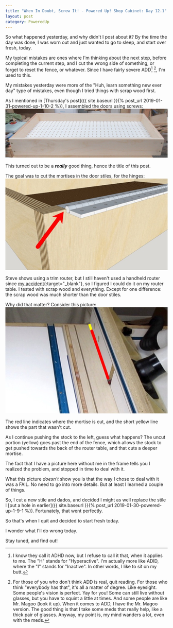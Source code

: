 ```yaml
---
title: "When In Doubt, Screw It! - Powered Up! Shop Cabinet: Day 12.1"
layout: post
category: PoweredUp
---
```

So what happened yesterday, and why didn't I post about it? By the time the day was done, I was worn out and just wanted to go to sleep, and start over fresh, today.

My typical mistakes are ones where I'm thinking about the next step, before completing the current step, and I cut the wrong side of something, or forget to reset the fence, or whatever. Since I have fairly severe ADD[^1] [^2], I'm used to this.

My mistakes yesterday were more of the "Huh, learn something new ever day" type of mistakes, even though I tried things with scrap wood first.

As I mentioned in [Thursday's post]({{ site.baseurl }}{% post_url 2019-01-31-powered-up-1-10-2 %}), I assembled the doors using screws:
![](/assets/images-posts/powered-up-1/2019-02-02.1.02.jpg)

This turned out to be a ***really*** good thing, hence the title of this post.

The goal was to cut the mortises in the door stiles, for the hinges:
![](/assets/images-posts/powered-up-1/2019-02-02.1.01.jpg)

Steve shows using a trim router, but I still haven't used a handheld router since [my accident](https://youtu.be/BJmdSgWeaas){:target="_blank"}, so I figured I could do it on my router table. I tested with scrap wood and everything. Except for one difference: the scrap wood was much shorter than the door stiles.

Why did that matter? Consider this picture:
![](/assets/images-posts/powered-up-1/2019-02-02.1.03.jpg)

The red line indicates where the mortise is cut, and the short yellow line shows the part that wasn't cut.

As I continue pushing the stock to the left, guess what happens? The uncut portion (yellow) goes past the end of the fence, which allows the stock to get pushed towards the back of the router table, and that cuts a deeper mortise.

The fact that I have a picture here without me in the frame tells you I realized the problem, and stopped in time to deal with it.

What this picture *doesn't* show you is that the way I chose to deal with it was a FAIL. No need to go into more details. But at least I learned a couple of things.

So, I cut a new stile and dados, and decided I might as well replace the stile I [put a hole in earlier]({{ site.baseurl }}{% post_url 2019-01-30-powered-up-1-9-1 %}). Fortunately, that went perfectly.

So that's when I quit and decided to start fresh today.

I wonder what I'll do wrong today.

Stay tuned, and find out!

[^1]: I know they call it ADHD now, but I refuse to call it that, when it applies to me. The "H" stands for "Hyperactive". I'm actually more like ADID, where the "I" stands for "Inactive". In other words, I like to sit on my butt.

[^2]: For those of you who don't think ADD is real, quit reading. For those who think "everybody has that", it's all a matter of degree. Like eyesight. Some people's vision is perfect. Yay for you! Some can still live without glasses, but you have to squint a little at times. And some people are like Mr. Magoo (look it up). When it comes to ADD, I have the Mr. Magoo version. The good thing is that I take some meds that really help, like a thick pair of glasses. Anyway, my point is, my mind wanders a lot, even with the meds.